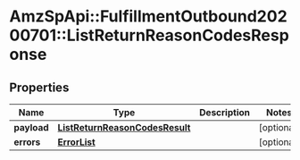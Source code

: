 # AmzSpApi::FulfillmentOutbound20200701::ListReturnReasonCodesResponse

## Properties
Name | Type | Description | Notes
------------ | ------------- | ------------- | -------------
**payload** | [**ListReturnReasonCodesResult**](ListReturnReasonCodesResult.md) |  | [optional] 
**errors** | [**ErrorList**](ErrorList.md) |  | [optional] 

